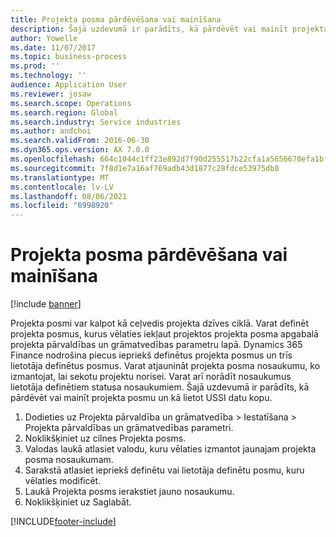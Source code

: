 ```yaml
---
title: Projekta posma pārdēvēšana vai mainīšana
description: Šajā uzdevumā ir parādīts, kā pārdēvēt vai mainīt projekta posmu.
author: Yowelle
ms.date: 11/07/2017
ms.topic: business-process
ms.prod: ''
ms.technology: ''
audience: Application User
ms.reviewer: josaw
ms.search.scope: Operations
ms.search.region: Global
ms.search.industry: Service industries
ms.author: andchoi
ms.search.validFrom: 2016-06-30
ms.dyn365.ops.version: AX 7.0.0
ms.openlocfilehash: 664c1044c1ff23e892d7f90d255517b22cfa1a5656670efa1bf15339c5ae2112
ms.sourcegitcommit: 7f8d1e7a16af769adb43d1877c28fdce53975db8
ms.translationtype: MT
ms.contentlocale: lv-LV
ms.lasthandoff: 08/06/2021
ms.locfileid: "6998920"
---
```

# <a name="rename-or-modify-a-project-stage"></a>Projekta posma pārdēvēšana vai mainīšana

[!include [banner](../../includes/banner.md)]

Projekta posmi var kalpot kā ceļvedis projekta dzīves ciklā. Varat definēt projekta posmus, kurus vēlaties iekļaut projektos projekta posma apgabalā projekta pārvaldības un grāmatvedības parametru lapā. Dynamics 365 Finance nodrošina piecus iepriekš definētus projekta posmus un trīs lietotāja definētus posmus. Varat atjaunināt projekta posma nosaukumu, ko izmantojat, lai sekotu projektu norisei. Varat arī norādīt nosaukumus lietotāja definētiem statusa nosaukumiem. Šajā uzdevumā ir parādīts, kā pārdēvēt vai mainīt projekta posmu un kā lietot USSI datu kopu.

1. Dodieties uz Projekta pārvaldība un grāmatvedība > Iestatīšana > Projekta pārvaldības un grāmatvedības parametri.
2. Noklikšķiniet uz cilnes Projekta posms.
3. Valodas laukā atlasiet valodu, kuru vēlaties izmantot jaunajam projekta posma nosaukumam.
4. Sarakstā atlasiet iepriekš definētu vai lietotāja definētu posmu, kuru vēlaties modificēt. 
5. Laukā Projekta posms ierakstiet jauno nosaukumu.
6. Noklikšķiniet uz Saglabāt.


[!INCLUDE[footer-include](../../includes/footer-banner.md)]